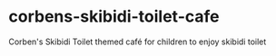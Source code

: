 # corbens-skibidi-toilet-cafe
Corben's Skibidi Toilet themed café for children to enjoy skibidi toilet
